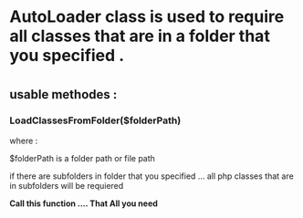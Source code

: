 <h1>AutoLoader class is used to require all classes that are in a folder that you specified .<h1>

<h2>usable methodes : </h2>
  <h3>LoadClassesFromFolder($folderPath) </h3>
  <p>where :</p>
  <p>$folderPath is a folder path or file path</p>
  <p>if there are subfolders in folder that you specified ... all php classes that are in subfolders will be requiered</p>
  <p><b>Call this function .... That All you need</b></p>
